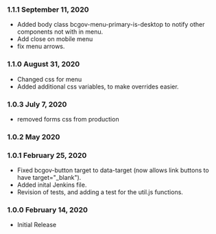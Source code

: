 ### 1.1.1 September 11, 2020
* Added body class bcgov-menu-primary-is-desktop to notify other components not with in menu.
* Add close on mobile menu
* fix menu arrows.

### 1.1.0 August 31, 2020
* Changed css for menu
* Added additional css variables, to make overrides easier.

### 1.0.3 July 7, 2020
* removed forms css from production

### 1.0.2 May 2020

### 1.0.1  February 25, 2020
* Fixed bcgov-button target to data-target (now allows link buttons to have target="_blank").
* Added inital Jenkins file.
* Revision of tests, and adding a test for the util.js functions.

### 1.0.0 February 14, 2020
* Initial Release 